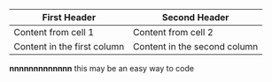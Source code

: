 First Header | Second Header
------------ | -------------
Content from cell 1 | Content from cell 2
Content in the first column | Content in the second column
**nnnnnnnnnnnnn**
this may be an easy way to code
